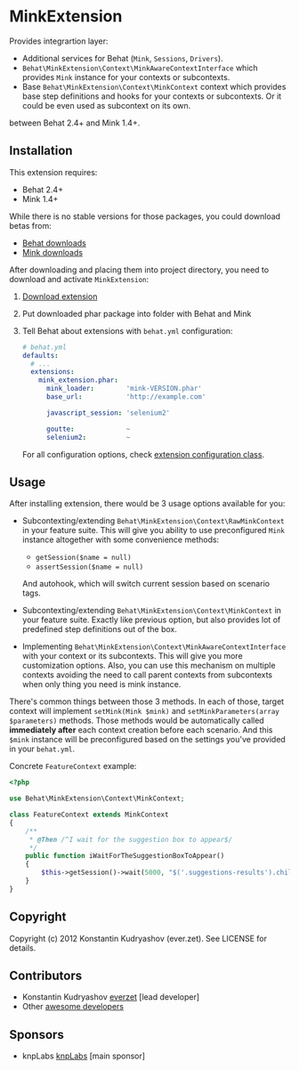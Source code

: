 MinkExtension
=============

Provides integrartion layer:

* Additional services for Behat (`Mink`, `Sessions`, `Drivers`).
* `Behat\MinkExtension\Context\MinkAwareContextInterface` which provides `Mink`
  instance for your contexts or subcontexts.
* Base `Behat\MinkExtension\Context\MinkContext` context which provides base
  step definitions and hooks for your contexts or subcontexts. Or it could be
  even used as subcontext on its own.

between Behat 2.4+ and Mink 1.4+.

Installation
------------

This extension requires:

* Behat 2.4+
* Mink 1.4+

While there is no stable versions for those packages, you could download betas from:

* [Behat downloads](https://github.com/Behat/Behat/downloads)
* [Mink downloads](https://github.com/Behat/Mink/downloads)

After downloading and placing them into project directory, you need to download and
activate `MinkExtension`:

1. [Download extension](https://github.com/downloads/Behat/MinkExtension/mink_extension.phar)
2. Put downloaded phar package into folder with Behat and Mink
3. Tell Behat about extensions with `behat.yml` configuration:

    ``` yaml
    # behat.yml
    defaults:
      # ...
      extensions:
        mink_extension.phar:
          mink_loader:        'mink-VERSION.phar'
          base_url:           'http://example.com'

          javascript_session: 'selenium2'

          goutte:             ~
          selenium2:          ~
    ```

    For all configuration options, check [extension configuration
    class](https://github.com/Behat/MinkExtension/blob/master/src/Behat/MinkExtension/Configuration.php#L35-142).

Usage
-----

After installing extension, there would be 3 usage options available for you:

* Subcontexting/extending `Behat\MinkExtension\Context\RawMinkContext` in your feature suite.
  This will give you ability to use preconfigured `Mink` instance altogether with some
  convenience methods:

  - `getSession($name = null)`
  - `assertSession($name = null)`

  And autohook, which will switch current session based on scenario tags.
* Subcontexting/extending `Behat\MinkExtension\Context\MinkContext` in your feature suite.
  Exactly like previous option, but also provides lot of predefined step definitions out
  of the box.
* Implementing `Behat\MinkExtension\Context\MinkAwareContextInterface` with your context or its
  subcontexts.
  This will give you more customization options. Also, you can use this mechanism on multiple
  contexts avoiding the need to call parent contexts from subcontexts when only thing you need
  is mink instance.

There's common things between those 3 methods. In each of those, target context will implement
`setMink(Mink $mink)` and `setMinkParameters(array $parameters)` methods. Those methods would
be automatically called **immediately after** each context creation before each scenario. And
this `$mink` instance will be preconfigured based on the settings you've provided in your
`behat.yml`.

Concrete `FeatureContext` example:

``` php
<?php

use Behat\MinkExtension\Context\MinkContext;

class FeatureContext extends MinkContext
{
    /**
     * @Then /^I wait for the suggestion box to appear$/
     */
    public function iWaitForTheSuggestionBoxToAppear()
    {
        $this->getSession()->wait(5000, "$('.suggestions-results').children().length > 0");
    }
}
```

Copyright
---------

Copyright (c) 2012 Konstantin Kudryashov (ever.zet). See LICENSE for details.

Contributors
------------

* Konstantin Kudryashov [everzet](http://github.com/everzet) [lead developer]
* Other [awesome developers](https://github.com/Behat/MinkExtension/graphs/contributors)

Sponsors
--------

* knpLabs [knpLabs](http://www.knplabs.com/) [main sponsor]
